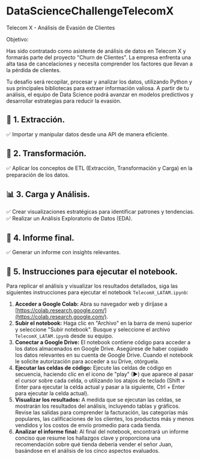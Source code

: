 # DataScienceChallengeTelecomX

Telecom X - Análisis de Evasión de Clientes

Objetivo: 

Has sido contratado como asistente de análisis de datos en Telecom X y formarás parte del proyecto "Churn de Clientes". La empresa enfrenta una alta tasa de cancelaciones y necesita comprender los factores que llevan a la pérdida de clientes.

Tu desafío será recopilar, procesar y analizar los datos, utilizando Python y sus principales bibliotecas para extraer información valiosa. A partir de tu análisis, el equipo de Data Science podrá avanzar en modelos predictivos y desarrollar estrategias para reducir la evasión.

## 📌 1. Extracción.

✅ Importar y manipular datos desde una API de manera eficiente.

## 🔧 2. Transformación.

✅ Aplicar los conceptos de ETL (Extracción, Transformación y Carga) en la preparación de los datos.

## 📊 3. Carga y Análisis.

✅ Crear visualizaciones estratégicas para identificar patrones y tendencias.
✅ Realizar un Análisis Exploratorio de Datos (EDA).

## 📄 4. Informe final.

✅ Generar un informe con insights relevantes.

## 📄 5. Instrucciones para ejecutar el notebook.

Para replicar el análisis y visualizar los resultados detallados, siga las siguientes instrucciones para ejecutar el notebook `TelecomX_LATAM.ipynb`:

1.  **Acceder a Google Colab:** Abra su navegador web y diríjase a [https://colab.research.google.com/](https://colab.research.google.com/).
2.  **Subir el notebook:** Haga clic en "Archivo" en la barra de menú superior y seleccione "Subir notebook". Busque y seleccione el archivo `TelecomX_LATAM.ipynb` desde su equipo.
3.  **Conectar a Google Drive:** El notebook contiene código para acceder a los datos almacenados en Google Drive. Asegúrese de haber copiado los datos relevantes en su cuenta de Google Drive. Cuando el notebook le solicite autorización para acceder a su Drive, otórguela.
4.  **Ejecutar las celdas de código:** Ejecute las celdas de código en secuencia, haciendo clic en el icono de "play" (▶) que aparece al pasar el cursor sobre cada celda, o utilizando los atajos de teclado (Shift + Enter para ejecutar la celda actual y pasar a la siguiente, Ctrl + Enter para ejecutar la celda actual).
5.  **Visualizar los resultados:** A medida que se ejecutan las celdas, se mostrarán los resultados del análisis, incluyendo tablas y gráficos. Revise las salidas para comprender la facturación, las categorías más populares, las calificaciones de los clientes, los productos más y menos vendidos y los costos de envío promedio para cada tienda.
6.  **Analizar el informe final:** Al final del notebook, encontrará un informe conciso que resume los hallazgos clave y proporciona una recomendación sobre qué tienda debería vender el señor Juan, basándose en el análisis de los cinco aspectos evaluados.
